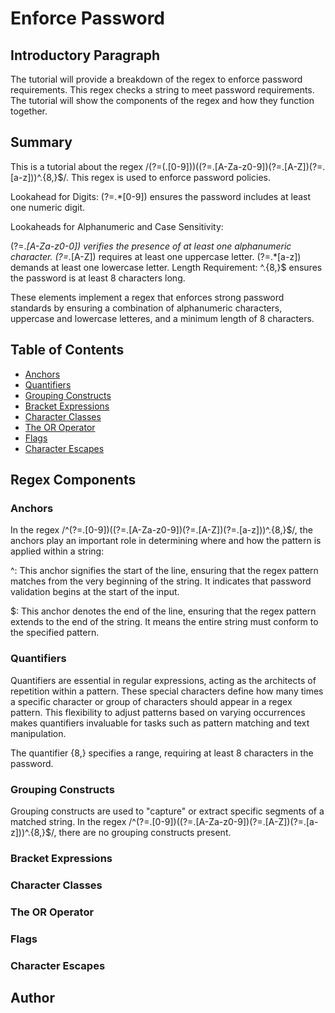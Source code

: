# Enforce Password

## Introductory Paragraph

The tutorial will provide a breakdown of the regex to enforce password requirements. This regex checks a string to meet password requirements. The tutorial will show the components of the regex and how they function together.

## Summary

This is a tutorial about the regex /(?=(.[0-9]))((?=.[A-Za-z0-9])(?=.[A-Z])(?=.[a-z]))^.{8,}$/. This regex is used to enforce password policies.

Lookahead for Digits: (?=.*[0-9]) ensures the password includes at least one numeric digit.

Lookaheads for Alphanumeric and Case Sensitivity:

(?=.*[A-Za-z0-0]) verifies the presence of at least one alphanumeric character.
(?=.*[A-Z]) requires at least one uppercase letter.
(?=.*[a-z]) demands at least one lowercase letter.
Length Requirement: ^.{8,}$ ensures the password is at least 8 characters long.

These elements implement a regex that enforces strong password standards by ensuring a combination of alphanumeric characters, uppercase and lowercase letteres, and a minimum length of 8 characters.


## Table of Contents

- [Anchors](#anchors)
- [Quantifiers](#quantifiers)
- [Grouping Constructs](#grouping-constructs)
- [Bracket Expressions](#bracket-expressions)
- [Character Classes](#character-classes)
- [The OR Operator](#the-or-operator)
- [Flags](#flags)
- [Character Escapes](#character-escapes)

## Regex Components

### Anchors
In the regex /^(?=.[0-9])((?=.[A-Za-z0-9])(?=.[A-Z])(?=.[a-z]))^.{8,}$/, the anchors play an important role in determining where and how the pattern is applied within a string:

^: This anchor signifies the start of the line, ensuring that the regex pattern matches from the very beginning of the string. It indicates that password validation begins at the start of the input. 

$: This anchor denotes the end of the line, ensuring that the regex pattern extends to the end of the string. It means the entire string must conform to the specified pattern. 

### Quantifiers
Quantifiers are essential in regular expressions, acting as the architects of repetition within a pattern. These special characters define how many times a specific character or group of characters should appear in a regex pattern. This flexibility to adjust patterns based on varying occurrences makes quantifiers invaluable for tasks such as pattern matching and text manipulation.

The quantifier {8,} specifies a range, requiring at least 8 characters in the password. 

### Grouping Constructs
Grouping constructs are used to "capture" or extract specific segments of a matched string. In the regex /^(?=.[0-9])((?=.[A-Za-z0-9])(?=.[A-Z])(?=.[a-z]))^.{8,}$/, there are no grouping constructs present.

### Bracket Expressions

### Character Classes

### The OR Operator

### Flags

### Character Escapes


## Author


